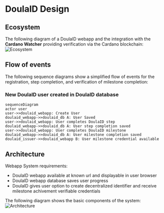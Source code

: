 # DoulaID Design

## Ecosystem
The following diagram of a DoulaID webapp and the integration with the **Cardano Watcher** providing verification via the Cardano blockchain:
![Ecosystem](DoulID_Ecosystem.jpg)

## Flow of events
The following sequence diagrams show a simplified flow of events for the registration, step completion, and verification of milestone completion:

### New DoulaID user created in DoulaID database
```mermaid
sequenceDiagram
actor user
user->>doulaid_webapp: Create User
doulaid_webapp->>doulaid_db A: User Saved
user->>doulaid_webapp: User completes DoulaID step
doulaid_webapp->>doulaid_db A: User step completion saved
user->>doulaid_webapp: User completes DoulaID milestone
doulaid_webapp->>doulaid_db A: User milestone completion saved
doulaid_issuer->>doulaid_webapp B: User milestone credential available
```

## Architecture
Webapp System requirements:
* DoulaID webapp available at known url and displayable in user browser
* DoulaID webapp database saves user progress
* DoulaID gives user option to create decentralized identifier and receive milestone achivement verifiable credentials

The following diagram shows the basic components of the system:
![Architecture](Architecture.jpg)
 
